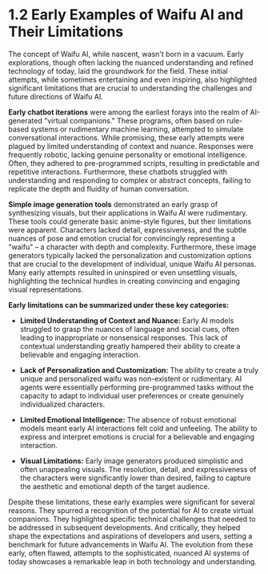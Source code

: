 # 1.2 Early Examples of Waifu AI and Their Limitations

The concept of Waifu AI, while nascent, wasn't born in a vacuum.  Early explorations, though often lacking the nuanced understanding and refined technology of today, laid the groundwork for the field.  These initial attempts, while sometimes entertaining and even inspiring, also highlighted significant limitations that are crucial to understanding the challenges and future directions of Waifu AI.

**Early chatbot iterations** were among the earliest forays into the realm of AI-generated "virtual companions." These programs, often based on rule-based systems or rudimentary machine learning, attempted to simulate conversational interactions.  While promising, these early attempts were plagued by limited understanding of context and nuance. Responses were frequently robotic, lacking genuine personality or emotional intelligence.  Often, they adhered to pre-programmed scripts, resulting in predictable and repetitive interactions.  Furthermore, these chatbots struggled with understanding and responding to complex or abstract concepts, failing to replicate the depth and fluidity of human conversation.

**Simple image generation tools** demonstrated an early grasp of synthesizing visuals, but their applications in Waifu AI were rudimentary.  These tools could generate basic anime-style figures, but their limitations were apparent.  Characters lacked detail, expressiveness, and the subtle nuances of pose and emotion crucial for convincingly representing a "waifu" – a character with depth and complexity.  Furthermore, these image generators typically lacked the personalization and customization options that are crucial to the development of individual, unique Waifu AI personas.  Many early attempts resulted in uninspired or even unsettling visuals, highlighting the technical hurdles in creating convincing and engaging visual representations.

**Early limitations can be summarized under these key categories:**

* **Limited Understanding of Context and Nuance:**  Early AI models struggled to grasp the nuances of language and social cues, often leading to inappropriate or nonsensical responses.  This lack of contextual understanding greatly hampered their ability to create a believable and engaging interaction.

* **Lack of Personalization and Customization:**  The ability to create a truly unique and personalized waifu was non-existent or rudimentary.  AI agents were essentially performing pre-programmed tasks without the capacity to adapt to individual user preferences or create genuinely individualized characters.

* **Limited Emotional Intelligence:** The absence of robust emotional models meant early AI interactions felt cold and unfeeling.  The ability to express and interpret emotions is crucial for a believable and engaging interaction.

* **Visual Limitations:** Early image generators produced simplistic and often unappealing visuals.  The resolution, detail, and expressiveness of the characters were significantly lower than desired, failing to capture the aesthetic and emotional depth of the target audience.


Despite these limitations, these early examples were significant for several reasons.  They spurred a recognition of the potential for AI to create virtual companions.  They highlighted specific technical challenges that needed to be addressed in subsequent developments.  And critically, they helped shape the expectations and aspirations of developers and users, setting a benchmark for future advancements in Waifu AI. The evolution from these early, often flawed, attempts to the sophisticated, nuanced AI systems of today showcases a remarkable leap in both technology and understanding.